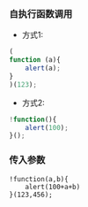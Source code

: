 ### 自执行函数调用

- 方式1:

```javascript
(
function (a){
	alert(a);
}
)(123);
```

- 方式2:

```javascript
!function(){
	alert(100);
}();
```



### 传入参数

```
!function(a,b){
	alert(100+a+b)
}(123,456);
```


